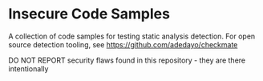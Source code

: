 # Insecure Code Samples

A collection of code samples for testing static analysis detection. For open source detection tooling, see https://github.com/adedayo/checkmate

DO NOT REPORT security flaws found in this repository - they are there intentionally